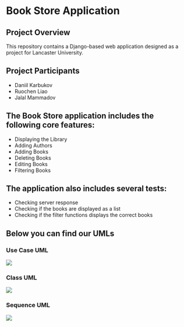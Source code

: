 # Book Store Application

## Project Overview

This repository contains a Django-based web application designed as a project for Lancaster University.

## Project Participants
* Daniil Karbukov
* Ruochen Liao
* Jalal Mammadov

## The Book Store application includes the following core features:

- Displaying the Library
- Adding Authors
- Adding Books
- Deleting Books
- Editing Books
- Filtering Books

## The application also includes several tests:
- Checking server response
- Checking if the books are displayed as a list
- Checking if the filter functions displays the correct books

## Below you can find our UMLs

### Use Case UML

![](https://github.com/LegendaryLoona/LancasterPMP/blob/main/Use%20Case%20Diagram.drawio.png)

### Class UML

![](https://github.com/LegendaryLoona/LancasterPMP/blob/main/Class%20Diagram.drawio.png)

### Sequence UML

![](https://github.com/LegendaryLoona/LancasterPMP/blob/main/Sequence%20Diagram.drawio%20(1).png)
